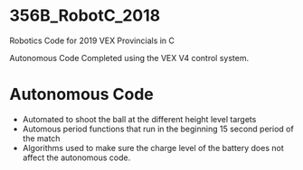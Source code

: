 # 356B_RobotC_2018
Robotics Code for 2019 VEX Provincials in C 

Autonomous Code Completed using the VEX V4 control system.

# Autonomous Code 
* Automated to shoot the ball at the different height level targets 
* Automous period functions that run in the beginning 15 second period of the match
* Algorithms used to make sure the charge level of the battery does not affect the autonomous code.
